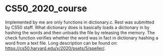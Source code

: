 # CS50_2020_course

Implemented by me are only functions in dictionary.c. Rest was submitted by CS50 staff.
What dictionary does is basically loads a dictionary in by hashing the words and then unloads the file by releasing the memory. The check function verifies whether the word was in fact in dictionary hashing a word from a text file. Long description can be found on: https://cs50.harvard.edu/x/2020/psets/5/speller/.
